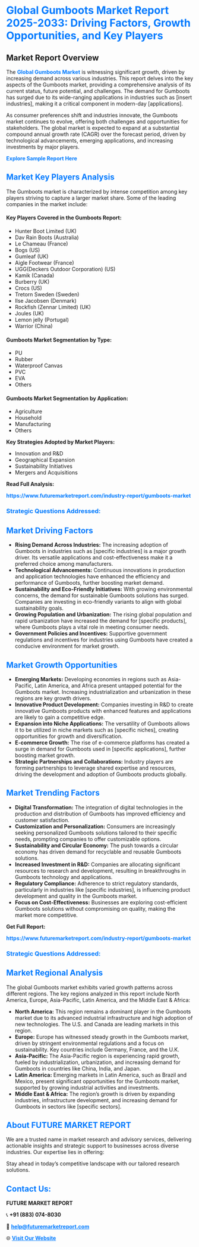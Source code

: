 <h1 style="color: #007BFF;">Global Gumboots Market Report 2025-2033: Driving Factors, Growth Opportunities, and Key Players</h1>

<section id="overview">
<h2>Market Report Overview</h2>
<p>The <a href="https://www.futuremarketreport.com/industry-report/gumboots-market" style="color: #007BFF; text-decoration: none;"><strong>Global Gumboots Market</strong></a> is witnessing significant growth, driven by increasing demand across various industries. This report delves into the key aspects of the Gumboots market, providing a comprehensive analysis of its current status, future potential, and challenges. The demand for Gumboots has surged due to its wide-ranging applications in industries such as [insert industries], making it a critical component in modern-day [applications].</p>
<p>As consumer preferences shift and industries innovate, the Gumboots market continues to evolve, offering both challenges and opportunities for stakeholders. The global market is expected to expand at a substantial compound annual growth rate (CAGR) over the forecast period, driven by technological advancements, emerging applications, and increasing investments by major players.</p>
</section>

<section id="overview">
<p><a href="https://www.futuremarketreport.com/request-sample/reportId=45752" style="color: #007BFF; text-decoration: none;"><strong>Explore Sample Report Here</strong></a></p>
</section>

<section id="key-players">
<h2 style="color: #007BFF;">Market Key Players Analysis</h2>
<p>The Gumboots market is characterized by intense competition among key players striving to capture a larger market share. Some of the leading companies in the market include:</p>
<h4>Key Players Covered in the Gumboots Report:</h4>
<ul><li>Hunter Boot Limited (UK)</li><li>Dav Rain Boots (Australia)</li><li>Le Chameau (France)</li><li>Bogs (US)</li><li>Gumleaf (UK)</li><li>Aigle Footwear (France)</li><li>UGG(Deckers Outdoor Corporation) (US)</li><li>Kamik (Canada)</li><li>Burberry (UK)</li><li>Crocs (US)</li><li>Tretorn Sweden (Sweden)</li><li>Ilse Jacobsen (Denmark)</li><li>Rockfish (Zennar Limited) (UK)</li><li>Joules (UK)</li><li>Lemon jelly (Portugal)</li><li>Warrior (China)</li></ul>
<h4>Gumboots Market Segmentation by Type:</h4>
<ul><li>PU</li><li>Rubber</li><li>Waterproof Canvas</li><li>PVC</li><li>EVA</li><li>Others</li></ul>

<h4>Gumboots Market Segmentation by Application:</h4>
<ul><li>Agriculture</li><li>Household</li><li>Manufacturing</li><li>Others</li></ul>
<p><strong>Key Strategies Adopted by Market Players:</strong></p>
<ul>
<li>Innovation and R&D</li>
<li>Geographical Expansion</li>
<li>Sustainability Initiatives</li>
<li>Mergers and Acquisitions</li>
</ul>
</section>

<section>
<p><strong>Read Full Analysis: </strong></p><a href="https://www.futuremarketreport.com/industry-report/gumboots-market" style="color: #007BFF; text-decoration: none;"><strong>https://www.futuremarketreport.com/industry-report/gumboots-market</strong></a>
<h3 style="color: #007BFF;">Strategic Questions Addressed:</h3>
</section>

<section id="driving-factors">
<h2 style="color: #007BFF;">Market Driving Factors</h2>
<ul>
<li><strong>Rising Demand Across Industries:</strong> The increasing adoption of Gumboots in industries such as [specific industries] is a major growth driver. Its versatile applications and cost-effectiveness make it a preferred choice among manufacturers.</li>
<li><strong>Technological Advancements:</strong> Continuous innovations in production and application technologies have enhanced the efficiency and performance of Gumboots, further boosting market demand.</li>
<li><strong>Sustainability and Eco-Friendly Initiatives:</strong> With growing environmental concerns, the demand for sustainable Gumboots solutions has surged. Companies are investing in eco-friendly variants to align with global sustainability goals.</li>
<li><strong>Growing Population and Urbanization:</strong> The rising global population and rapid urbanization have increased the demand for [specific products], where Gumboots plays a vital role in meeting consumer needs.</li>
<li><strong>Government Policies and Incentives:</strong> Supportive government regulations and incentives for industries using Gumboots have created a conducive environment for market growth.</li>
</ul>
</section>

<section id="growth-opportunities">
<h2 style="color: #007BFF;">Market Growth Opportunities</h2>
<ul>
<li><strong>Emerging Markets:</strong> Developing economies in regions such as Asia-Pacific, Latin America, and Africa present untapped potential for the Gumboots market. Increasing industrialization and urbanization in these regions are key growth drivers.</li>
<li><strong>Innovative Product Development:</strong> Companies investing in R&D to create innovative Gumboots products with enhanced features and applications are likely to gain a competitive edge.</li>
<li><strong>Expansion into Niche Applications:</strong> The versatility of Gumboots allows it to be utilized in niche markets such as [specific niches], creating opportunities for growth and diversification.</li>
<li><strong>E-commerce Growth:</strong> The rise of e-commerce platforms has created a surge in demand for Gumboots used in [specific applications], further boosting market growth.</li>
<li><strong>Strategic Partnerships and Collaborations:</strong> Industry players are forming partnerships to leverage shared expertise and resources, driving the development and adoption of Gumboots products globally.</li>
</ul>
</section>

<section id="trending-factors">
<h2 style="color: #007BFF;">Market Trending Factors</h2>
<ul>
<li><strong>Digital Transformation:</strong> The integration of digital technologies in the production and distribution of Gumboots has improved efficiency and customer satisfaction.</li>
<li><strong>Customization and Personalization:</strong> Consumers are increasingly seeking personalized Gumboots solutions tailored to their specific needs, prompting companies to offer customizable options.</li>
<li><strong>Sustainability and Circular Economy:</strong> The push towards a circular economy has driven demand for recyclable and reusable Gumboots solutions.</li>
<li><strong>Increased Investment in R&D:</strong> Companies are allocating significant resources to research and development, resulting in breakthroughs in Gumboots technology and applications.</li>
<li><strong>Regulatory Compliance:</strong> Adherence to strict regulatory standards, particularly in industries like [specific industries], is influencing product development and quality in the Gumboots market.</li>
<li><strong>Focus on Cost-Effectiveness:</strong> Businesses are exploring cost-efficient Gumboots solutions without compromising on quality, making the market more competitive.</li>
</ul>
</section>

<section>
<p><strong>Get Full Report: </strong></p><a href="https://www.futuremarketreport.com/industry-report/gumboots-market" style="color: #007BFF; text-decoration: none;"><strong>https://www.futuremarketreport.com/industry-report/gumboots-market</strong></a>
<h3 style="color: #007BFF;">Strategic Questions Addressed:</h3>
</section>


<section id="regional-analysis">
<h2 style="color: #007BFF;">Market Regional Analysis</h2>
<p>The global Gumboots market exhibits varied growth patterns across different regions. The key regions analyzed in this report include North America, Europe, Asia-Pacific, Latin America, and the Middle East & Africa:</p>
<ul>
<li><strong>North America:</strong> This region remains a dominant player in the Gumboots market due to its advanced industrial infrastructure and high adoption of new technologies. The U.S. and Canada are leading markets in this region.</li>
<li><strong>Europe:</strong> Europe has witnessed steady growth in the Gumboots market, driven by stringent environmental regulations and a focus on sustainability. Key countries include Germany, France, and the U.K.</li>
<li><strong>Asia-Pacific:</strong> The Asia-Pacific region is experiencing rapid growth, fueled by industrialization, urbanization, and increasing demand for Gumboots in countries like China, India, and Japan.</li>
<li><strong>Latin America:</strong> Emerging markets in Latin America, such as Brazil and Mexico, present significant opportunities for the Gumboots market, supported by growing industrial activities and investments.</li>
<li><strong>Middle East & Africa:</strong> The region’s growth is driven by expanding industries, infrastructure development, and increasing demand for Gumboots in sectors like [specific sectors].</li>
</ul>
</section>

<footer>
<h2 style="color: #007BFF;">About FUTURE MARKET REPORT</h2>
<p>We are a trusted name in market research and advisory services, delivering actionable insights and strategic support to businesses across diverse industries. Our expertise lies in offering:</p>

<p>Stay ahead in today’s competitive landscape with our tailored research solutions.</p>

<h2 style="color: #007BFF;">Contact Us:</h2>
<p><strong>FUTURE MARKET REPORT</strong></p>
<p>📞 <strong>+91 (883) 074-8030</strong></p>
<p>📧 <strong><a href="mailto:help@futuremarketreport.com" style="color: #007BFF;">help@futuremarketreport.com</a></strong></p>
<p>🌐 <strong><a href="https://www.futuremarketreport.com/" style="color: #007BFF;">Visit Our Website</a></strong></p>
</footer>
